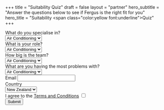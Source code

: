 +++
title = "Suitability Quiz"
draft = false
layout = "partner"
hero_subtitle = "Answer the questions below to see if Fergus is the right fit for you"
hero_title = "Suitability <span class=\"color:yellow font:underline\">Quiz</span>"
+++

<form class="form">

  <div class="form/item">
    <label for="Industry">What do you specialise in?</label>
    <div class="form/select form/select:fluid">
      <select id="Industry" name="Industry" class="form/input:fluid">
        <option>Air Conditioning</option>
        <option>Australia</option>
        <option>UK</option>
      </select>
      <div class="form/arrow"></div>
    </div>
  </div>

  <div class="form/item">
    <label for="LeadRole">What is your role?</label>
    <div class="form/select form/select:fluid">
      <select id="LeadRole" name="LeadRole" class="form/input:fluid">
        <option>Air Conditioning</option>
        <option>Australia</option>
        <option>UK</option>
      </select>
      <div class="form/arrow"></div>
    </div>
  </div>

  <div class="form/item">
    <label for="NumberOfEmployees">How big is the team?</label>
    <div class="form/select form/select:fluid">
      <select id="NumberOfEmployees" name="NumberOfEmployees" class="form/input:fluid">
        <option>Air Conditioning</option>
        <option>Australia</option>
        <option>UK</option>
      </select>
      <div class="form/arrow"></div>
    </div>
  </div>

  <div class="form/item">
    <label for="Pain_Points__c">What are you having the most problems with?</label>
    <div class="form/select form/select:fluid">
      <select id="Pain_Points__c" name="Pain_Points__c" class="form/input:fluid">
        <option>Air Conditioning</option>
        <option>Australia</option>
        <option>UK</option>
      </select>
      <div class="form/arrow"></div>
    </div>
  </div>


  <div class="form/item">
    <label for="Email">Email</label>
    <input id="Email" name="Email" type="text" class="form/input:fluid">
  </div>

  <div class="form/item">
    <label for="Country">Country</label>
    <div class="form/select form/select:fluid">
      <select id="Country" name="Country" class="form/input:fluid">
        <option>New Zealand</option>
        <option>Australia</option>
        <option>UK</option>
      </select>
      <div class="form/arrow"></div>
    </div>
  </div>

  <div class="form/item margin-bottom:4">
    <label class="form/checkbox font-size:tiny">
      I agree to the <a href="{{ .Site.BaseURL }}/terms-of-service">Terms and Conditions</a>
      <input type="checkbox"/>
      <div class="form/checkbox-indicator"></div>
    </label>
  </div>

  <div class="form/item">
    <input type="submit" class="button button:fluid color:yellow button:elevate" value="Submit">
  </div>
</form>
